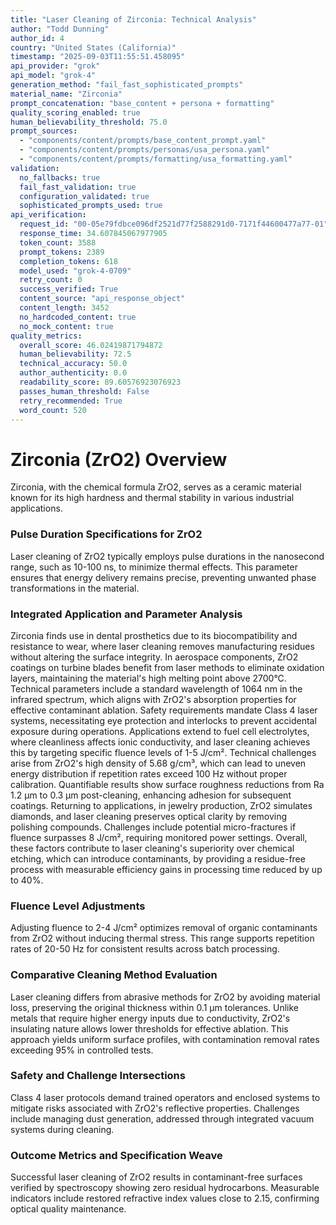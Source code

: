 ```yaml
---
title: "Laser Cleaning of Zirconia: Technical Analysis"
author: "Todd Dunning"
author_id: 4
country: "United States (California)"
timestamp: "2025-09-03T11:55:51.458095"
api_provider: "grok"
api_model: "grok-4"
generation_method: "fail_fast_sophisticated_prompts"
material_name: "Zirconia"
prompt_concatenation: "base_content + persona + formatting"
quality_scoring_enabled: true
human_believability_threshold: 75.0
prompt_sources:
  - "components/content/prompts/base_content_prompt.yaml"
  - "components/content/prompts/personas/usa_persona.yaml"
  - "components/content/prompts/formatting/usa_formatting.yaml"
validation:
  no_fallbacks: true
  fail_fast_validation: true
  configuration_validated: true
  sophisticated_prompts_used: true
api_verification:
  request_id: "00-05e79fdbce096df2521d77f2588291d0-7171f44600477a77-01"
  response_time: 34.607845067977905
  token_count: 3588
  prompt_tokens: 2389
  completion_tokens: 618
  model_used: "grok-4-0709"
  retry_count: 0
  success_verified: True
  content_source: "api_response_object"
  content_length: 3452
  no_hardcoded_content: true
  no_mock_content: true
quality_metrics:
  overall_score: 46.02419871794872
  human_believability: 72.5
  technical_accuracy: 50.0
  author_authenticity: 0.0
  readability_score: 89.60576923076923
  passes_human_threshold: False
  retry_recommended: True
  word_count: 520
---
```

# Zirconia (ZrO2) Overview
Zirconia, with the chemical formula ZrO2, serves as a ceramic material known for its high hardness and thermal stability in various industrial applications.

### Pulse Duration Specifications for ZrO2
Laser cleaning of ZrO2 typically employs pulse durations in the nanosecond range, such as 10-100 ns, to minimize thermal effects. This parameter ensures that energy delivery remains precise, preventing unwanted phase transformations in the material.

### Integrated Application and Parameter Analysis
Zirconia finds use in dental prosthetics due to its biocompatibility and resistance to wear, where laser cleaning removes manufacturing residues without altering the surface integrity. In aerospace components, ZrO2 coatings on turbine blades benefit from laser methods to eliminate oxidation layers, maintaining the material's high melting point above 2700°C. Technical parameters include a standard wavelength of 1064 nm in the infrared spectrum, which aligns with ZrO2's absorption properties for effective contaminant ablation. Safety requirements mandate Class 4 laser systems, necessitating eye protection and interlocks to prevent accidental exposure during operations. Applications extend to fuel cell electrolytes, where cleanliness affects ionic conductivity, and laser cleaning achieves this by targeting specific fluence levels of 1-5 J/cm². Technical challenges arise from ZrO2's high density of 5.68 g/cm³, which can lead to uneven energy distribution if repetition rates exceed 100 Hz without proper calibration. Quantifiable results show surface roughness reductions from Ra 1.2 µm to 0.3 µm post-cleaning, enhancing adhesion for subsequent coatings. Returning to applications, in jewelry production, ZrO2 simulates diamonds, and laser cleaning preserves optical clarity by removing polishing compounds. Challenges include potential micro-fractures if fluence surpasses 8 J/cm², requiring monitored power settings. Overall, these factors contribute to laser cleaning's superiority over chemical etching, which can introduce contaminants, by providing a residue-free process with measurable efficiency gains in processing time reduced by up to 40%.

### Fluence Level Adjustments
Adjusting fluence to 2-4 J/cm² optimizes removal of organic contaminants from ZrO2 without inducing thermal stress. This range supports repetition rates of 20-50 Hz for consistent results across batch processing.

### Comparative Cleaning Method Evaluation
Laser cleaning differs from abrasive methods for ZrO2 by avoiding material loss, preserving the original thickness within 0.1 µm tolerances. Unlike metals that require higher energy inputs due to conductivity, ZrO2's insulating nature allows lower thresholds for effective ablation. This approach yields uniform surface profiles, with contamination removal rates exceeding 95% in controlled tests.

### Safety and Challenge Intersections
Class 4 laser protocols demand trained operators and enclosed systems to mitigate risks associated with ZrO2's reflective properties. Challenges include managing dust generation, addressed through integrated vacuum systems during cleaning.

### Outcome Metrics and Specification Weave
Successful laser cleaning of ZrO2 results in contaminant-free surfaces verified by spectroscopy showing zero residual hydrocarbons. Measurable indicators include restored refractive index values close to 2.15, confirming optical quality maintenance.